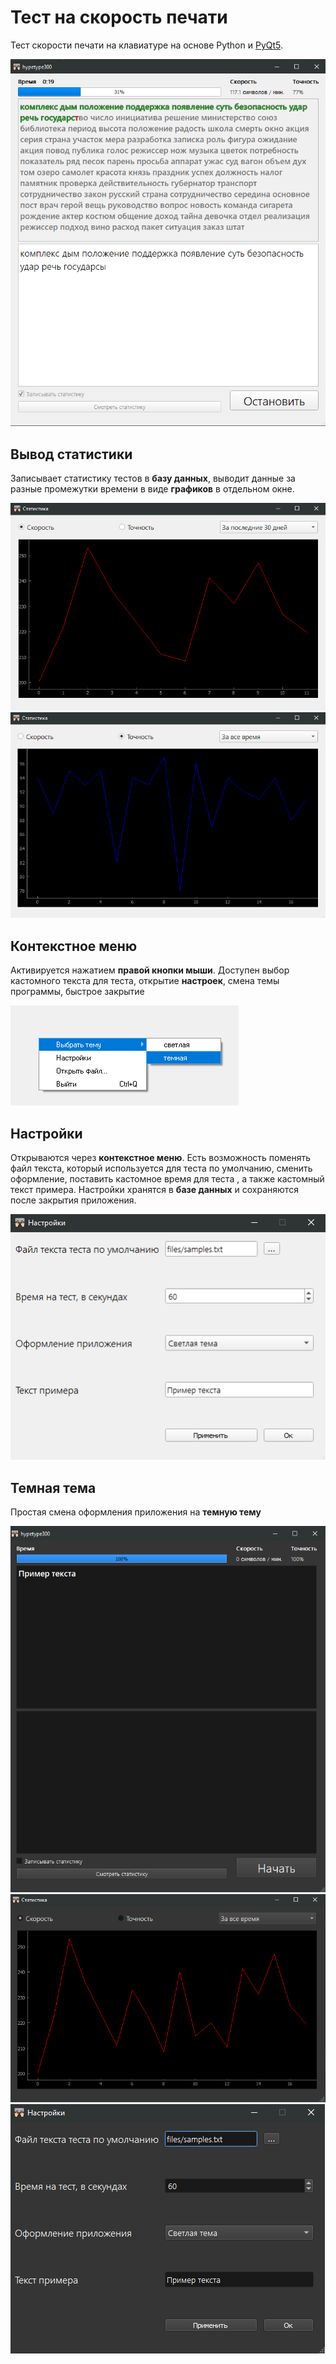 # Тест на скорость печати
Тест скорости печати на клавиатуре на основе Python и [PyQt5](https://doc.qt.io/qtforpython/).

![img.png](images/img.png)

## Вывод статистики
Записывает статистику тестов в **базу данных**, выводит данные за разные промежутки времени
в виде **графиков** в отдельном окне.

![img_2.png](images/img_2.png) ![img_3.png](images/img_3.png)


## Контекстное меню
Активируется нажатием **правой кнопки мыши**. Доступен выбор кастомного текста для теста, открытие **настроек**,
смена темы программы, быстрое закрытие

![img_6.png](images/img_6.png)

## Настройки
Открываются через **контекстное меню**. Есть возможность поменять файл текста, который используется
для теста по умолчанию, сменить оформление, поставить кастомное время для теста , а также кастомный текст примера. Настройки хранятся
в **базе данных** и сохраняются после закрытия приложения.

![img.png](img.png)

## Темная тема
Простая смена оформления приложения на **темную тему**

![img_4.png](images/img_4.png) ![img_5.png](images/img_5.png) ![img_8.png](images/img_8.png)

